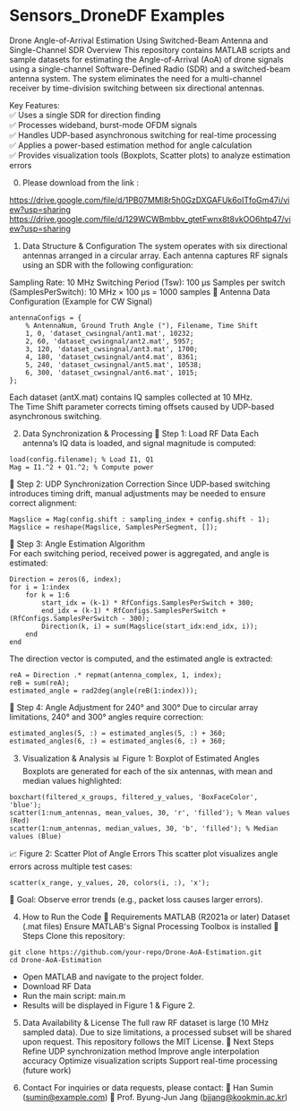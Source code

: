 # Sensors_DroneDF Examples

Drone Angle-of-Arrival Estimation Using Switched-Beam Antenna and Single-Channel SDR
Overview
This repository contains MATLAB scripts and sample datasets for estimating the Angle-of-Arrival (AoA) of drone signals using a single-channel Software-Defined Radio (SDR) and a switched-beam antenna system. The system eliminates the need for a multi-channel receiver by time-division switching between six directional antennas.

Key Features:   
✅ Uses a single SDR for direction finding   
✅ Processes wideband, burst-mode OFDM signals   
✅ Handles UDP-based asynchronous switching for real-time processing   
✅ Applies a power-based estimation method for angle calculation   
✅ Provides visualization tools (Boxplots, Scatter plots) to analyze estimation errors   

0. Please download from the link : 

https://drive.google.com/file/d/1PB07MMl8r5h0GzDXGAFUk6oITfoGm47i/view?usp=sharing
https://drive.google.com/file/d/129WCWBmbbv_gtetFwnx8t8vkOO6htp47/view?usp=sharing


1. Data Structure & Configuration
The system operates with six directional antennas arranged in a circular array. Each antenna captures RF signals using an SDR with the following configuration:

Sampling Rate: 10 MHz
Switching Period (Tsw): 100 µs
Samples per switch (SamplesPerSwitch): 10 MHz × 100 µs = 1000 samples
📌 Antenna Data Configuration (Example for CW Signal)

```[matlab]
antennaConfigs = {
    % AntennaNum, Ground Truth Angle (°), Filename, Time Shift
    1, 0, 'dataset_cwsingnal/ant1.mat', 10232;
    2, 60, 'dataset_cwsingnal/ant2.mat', 5957;
    3, 120, 'dataset_cwsingnal/ant3.mat', 1700;
    4, 180, 'dataset_cwsingnal/ant4.mat', 8361;
    5, 240, 'dataset_cwsingnal/ant5.mat', 10538;
    6, 300, 'dataset_cwsingnal/ant6.mat', 1015;
};
```
Each dataset (antX.mat) contains IQ samples collected at 10 MHz.   
The Time Shift parameter corrects timing offsets caused by UDP-based asynchronous switching.   

2. Data Synchronization & Processing
🔹 Step 1: Load RF Data
Each antenna’s IQ data is loaded, and signal magnitude is computed:   

```[matlab]
load(config.filename); % Load I1, Q1
Mag = I1.^2 + Q1.^2; % Compute power
```

🔹 Step 2: UDP Synchronization Correction
Since UDP-based switching introduces timing drift, manual adjustments may be needed to ensure correct alignment:

```[matlab]
Magslice = Mag(config.shift : sampling_index + config.shift - 1);
Magslice = reshape(Magslice, SamplesPerSegment, []);
```

🔹 Step 3: Angle Estimation Algorithm   
For each switching period, received power is aggregated, and angle is estimated:   

```[matlab]
Direction = zeros(6, index);
for i = 1:index
    for k = 1:6
        start_idx = (k-1) * RfConfigs.SamplesPerSwitch + 300;
        end_idx = (k-1) * RfConfigs.SamplesPerSwitch + (RfConfigs.SamplesPerSwitch - 300);
        Direction(k, i) = sum(Magslice(start_idx:end_idx, i));
    end
end
```
The direction vector is computed, and the estimated angle is extracted:   

```[matlab]
reA = Direction .* repmat(antenna_complex, 1, index);
reB = sum(reA);
estimated_angle = rad2deg(angle(reB(1:index)));
```
🔹 Step 4: Angle Adjustment for 240° and 300°
Due to circular array limitations, 240° and 300° angles require correction:

```[matlab]
estimated_angles(5, :) = estimated_angles(5, :) + 360;
estimated_angles(6, :) = estimated_angles(6, :) + 360;
```

3. Visualization & Analysis
📊 Figure 1: Boxplot of Estimated Angles
Boxplots are generated for each of the six antennas, with mean and median values highlighted:
```[matlab]
boxchart(filtered_x_groups, filtered_y_values, 'BoxFaceColor', 'blue');
scatter(1:num_antennas, mean_values, 30, 'r', 'filled'); % Mean values (Red)
scatter(1:num_antennas, median_values, 30, 'b', 'filled'); % Median values (Blue)
```

📈 Figure 2: Scatter Plot of Angle Errors
This scatter plot visualizes angle errors across multiple test cases:
```[matlab]
scatter(x_range, y_values, 20, colors(i, :), 'x');
```
📌 Goal: Observe error trends (e.g., packet loss causes larger errors).

4. How to Run the Code
🔹 Requirements
MATLAB (R2021a or later)
Dataset (.mat files)
Ensure MATLAB's Signal Processing Toolbox is installed
🔹 Steps
Clone this repository:
```[sh]
git clone https://github.com/your-repo/Drone-AoA-Estimation.git
cd Drone-AoA-Estimation
```

- Open MATLAB and navigate to the project folder.
- Download RF Data
- Run the main script: main.m
- Results will be displayed in Figure 1 & Figure 2.

5. Data Availability & License
The full raw RF dataset is large (10 MHz sampled data).
Due to size limitations, a processed subset will be shared upon request.
This repository follows the MIT License.
📌 Next Steps
 Refine UDP synchronization method
 Improve angle interpolation accuracy
 Optimize visualization scripts
 Support real-time processing (future work)

6. Contact
For inquiries or data requests, please contact:
📧 Han Sumin (sumin@example.com)
📧 Prof. Byung-Jun Jang (bjjang@kookmin.ac.kr)
